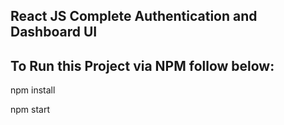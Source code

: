 ## React JS Complete Authentication and Dashboard UI

## To Run this Project via NPM follow below:

npm install

npm start
```

